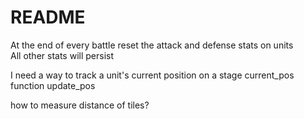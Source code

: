 # README 

At the end of every battle reset the attack and defense stats on units  
All other stats will persist


I need a way to track a unit's current position on a stage
current_pos
function update_pos

how to measure distance of tiles?